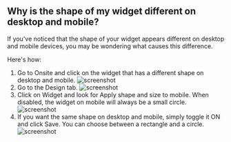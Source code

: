 ## Why is the shape of my widget different on desktop and mobile?

If you've noticed that the shape of your widget appears different on desktop and mobile devices, you may be wondering what causes this difference.

Here's how:
1. Go to Onsite and click on the widget that has a different shape on desktop and mobile. ![screenshot](https://downloads.intercomcdn.com/i/o/849602919/1e8c44c9575693988b9d068b/081c30b2-da42-491d-a27d-202c451cee26)
2. Go to the Design tab. ![screenshot](https://downloads.intercomcdn.com/i/o/922319868/d84b75abc519d0fe67e4577f/image.png)
3. Click on Widget and look for Apply shape and size to mobile. When disabled, the widget on mobile will always be a small circle. ![screenshot](https://downloads.intercomcdn.com/i/o/922320317/720aa589079abf1ebda8278b/image.png)
4. If you want the same shape on desktop and mobile, simply toggle it ON and click Save. You can choose between a rectangle and a circle. ![screenshot](https://downloads.intercomcdn.com/i/o/922320896/d21ab9aae8ec45809cc58505/image.png)
